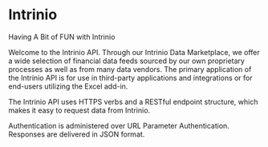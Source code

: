 # Intrinio

Having A Bit of FUN with Intrinio 

Welcome to the Intrinio API. Through our Intrinio Data Marketplace, we offer a wide selection of financial data feeds sourced by our own proprietary processes as well as from many data vendors. The primary application of the Intrinio API is for use in third-party applications and integrations or for end-users utilizing the Excel add-in.

The Intrinio API uses HTTPS verbs and a RESTful endpoint structure, which makes it easy to request data from Intrinio.

Authentication is administered over URL Parameter Authentication. Responses are delivered in JSON format.
